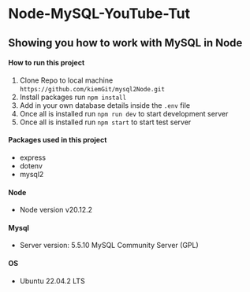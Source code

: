# Node-MySQL-YouTube-Tut

## Showing you how to work with MySQL in Node

#### How to run this project

1. Clone Repo to local machine `https://github.com/kiemGit/mysql2Node.git`
2. Install packages run `npm install`
3. Add in your own database details inside the `.env` file
4. Once all is installed run `npm run dev` to start development server
5. Once all is installed run `npm start` to start test server


#### Packages used in this project

- express
- dotenv
- mysql2

#### Node 
- Node version v20.12.2

#### Mysql 
- Server version: 5.5.10 MySQL Community Server (GPL)

#### OS 
- Ubuntu 22.04.2 LTS
